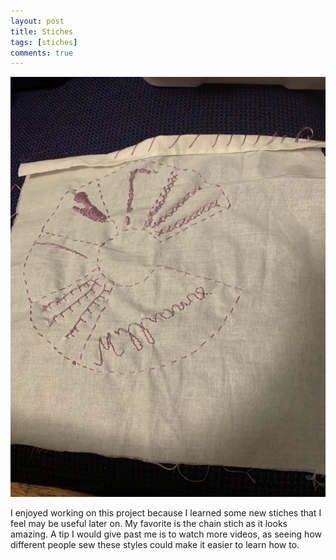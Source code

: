 ```yaml
---
layout: post
title: Stiches
tags: [stiches]
comments: true
---
```


![Sample](https://github.com/jgunn09/CS103Etextiles/blob/gh-pages/img/Stiches.jpg)

I enjoyed working on this project because I learned some new stiches that I feel may be useful later on. My favorite is the chain stich as it looks amazing.
A tip I would give past me is to watch more videos, as seeing how different people sew these styles could make it easier to learn how to.

